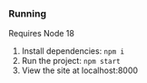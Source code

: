 ### Running

Requires Node 18

1. Install dependencies: `npm i`
2. Run the project: `npm start`
3. View the site at localhost:8000

